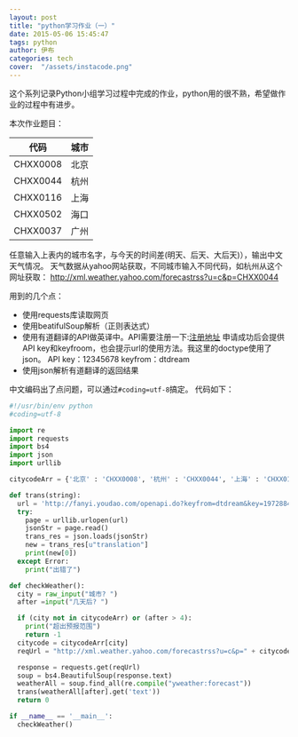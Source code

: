 ```yaml
---
layout: post
title: "python学习作业（一）"
date: 2015-05-06 15:45:47
tags: python
author: 伊布
categories: tech
cover:  "/assets/instacode.png"
---
```



这个系列记录Python小组学习过程中完成的作业，python用的很不熟，希望做作业的过程中有进步。

本次作业题目：

|代码  |                     城市|
|----|----|
|CHXX0008  |                北京|
|CHXX0044    |              杭州|
|CHXX0116     |             上海|
|CHXX0502      |            海口|
|CHXX0037       |           广州|

任意输入上表内的城市名字，与今天的时间差(明天、后天、大后天)），输出中文天气情况。
天气数据从yahoo网站获取，不同城市输入不同代码，如杭州从这个网址获取：
http://xml.weather.yahoo.com/forecastrss?u=c&p=CHXX0044

用到的几个点：

- 使用requests库读取网页
- 使用beatifulSoup解析（正则表达式）
- 使用有道翻译的API做英译中。API需要注册一下:[注册地址](http://fanyi.youdao.com/openapi?path=data-mode)
申请成功后会提供API key和keyfroom，也会提示url的使用方法。我这里的doctype使用了json。
API key：12345678
keyfrom：dtdream
- 使用json解析有道翻译的返回结果

中文编码出了点问题，可以通过`#coding=utf-8`搞定。
代码如下：

```python
#!/usr/bin/env python
#coding=utf-8

import re
import requests
import bs4
import json
import urllib

citycodeArr = {'北京' : 'CHXX0008', '杭州' : 'CHXX0044', '上海' : 'CHXX0116', '海口' : 'CHXX0502', '广州' : 'CHXX0037', '唐>山' : 'CHXX0131'}

def trans(string):
  url = 'http://fanyi.youdao.com/openapi.do?keyfrom=dtdream&key=1972884851&type=data&doctype=json&version=1.1&q='+string
  try:
    page = urllib.urlopen(url)
    jsonStr = page.read()
    trans_res = json.loads(jsonStr)
    new = trans_res[u"translation"]
    print(new[0])
  except Error:
    print("出错了")

def checkWeather():
  city = raw_input("城市? ")
  after =input("几天后? ")

  if (city not in citycodeArr) or (after > 4):
    print("超出预报范围")
    return -1
  citycode = citycodeArr[city]
  reqUrl = "http://xml.weather.yahoo.com/forecastrss?u=c&p=" + citycode

  response = requests.get(reqUrl)
  soup = bs4.BeautifulSoup(response.text)
  weatherAll = soup.find_all(re.compile("yweather:forecast"))
  trans(weatherAll[after].get('text'))
  return 0

if __name__ == '__main__':
  checkWeather()
```

